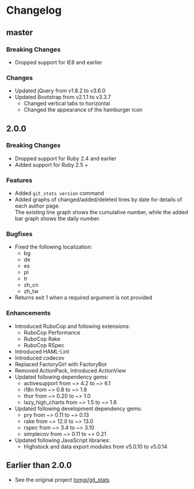 # Changelog

## master

### Breaking Changes
* Dropped support for IE8 and earlier

### Changes
* Updated jQuery from v1.8.2 to v3.6.0
* Updated Bootstrap from v2.1.1 to v3.3.7
  * Changed vertical tabs to horizontal
  * Changed the appearance of the hamburger icon

## 2.0.0

### Breaking Changes
* Dropped support for Ruby 2.4 and earlier
* Added support for Ruby 2.5 +

### Features
* Added `git_stats version` command
* Added graphs of changed/added/deleted lines by date for details of each author page.  
  The existing line graph shows the cumulative number, while the added bar graph shows the daily number.

### Bugfixes
* Fixed the following localization:
  * bg
  * de
  * es
  * pl
  * tr
  * zh_cn
  * zh_tw
* Returns exit 1 when a required argument is not provided

### Enhancements
* Introduced RuboCop and following extensions:
  * RuboCop Performance
  * RuboCop Rake
  * RuboCop RSpec
* Introduced HAML-Lint
* Introduced codecov
* Replaced FactoryGirl with FactoryBot
* Removed ActionPack, Introduced ActionView
* Updated following dependency gems:
  * activesupport from ~> 4.2 to ~> 6.1
  * i18n from ~> 0.8 to ~> 1.8
  * thor from ~> 0.20 to ~> 1.0
  * lazy_high_charts from ~> 1.5 to ~> 1.6
* Updated following development dependency gems:
  * pry from ~> 0.11 to ~> 0.13
  * rake from  ~> 12.0 to ~> 13.0
  * rspec from ~> 3.4 to ~> 3.10
  * simplecov from ~> 0.11 to ~> 0.21
* Updated following JavaScript libraries:
  * Highstock and data export modules from v5.0.10 to v5.0.14

## Earlier than 2.0.0
 * See the original project [tomgi/git_stats](https://github.com/tomgi/git_stats)

